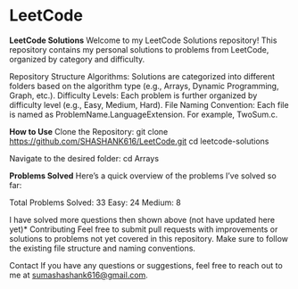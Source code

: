 # LeetCode
**LeetCode Solutions**
Welcome to my LeetCode Solutions repository! This repository contains my personal solutions to problems from LeetCode, organized by category and difficulty.

Repository Structure
Algorithms: Solutions are categorized into different folders based on the algorithm type (e.g., Arrays, Dynamic Programming, Graph, etc.).
Difficulty Levels: Each problem is further organized by difficulty level (e.g., Easy, Medium, Hard).
File Naming Convention: Each file is named as ProblemName.LanguageExtension. For example, TwoSum.c.

**How to Use**
Clone the Repository:
git clone https://github.com/SHASHANK616/LeetCode.git
cd leetcode-solutions

Navigate to the desired folder:
cd Arrays

**Problems Solved**
Here’s a quick overview of the problems I’ve solved so far:

Total Problems Solved: 33
Easy: 24
Medium: 8

I have solved more questions then shown above (not have updated here yet)*
Contributing
Feel free to submit pull requests with improvements or solutions to problems not yet covered in this repository. Make sure to follow the existing file structure and naming conventions.

Contact
If you have any questions or suggestions, feel free to reach out to me at sumashashank616@gmail.com.


